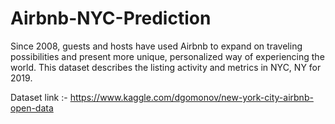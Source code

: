 # Airbnb-NYC-Prediction

Since 2008, guests and hosts have used Airbnb to expand on traveling possibilities and present more unique, personalized way of experiencing the world. This dataset describes the listing activity and metrics in NYC, NY for 2019.

Dataset link :- https://www.kaggle.com/dgomonov/new-york-city-airbnb-open-data


